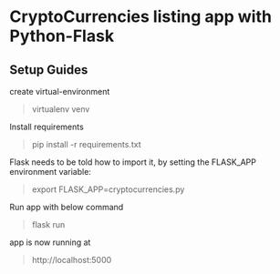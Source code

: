 # CryptoCurrencies listing app with Python-Flask

## Setup Guides
create virtual-environment
> virtualenv venv

Install requirements
> pip install -r requirements.txt

Flask needs to be told how to import it, by setting the FLASK_APP
environment variable:

> export FLASK_APP=cryptocurrencies.py

Run app with below command
> flask run

app is now running at
> http://localhost:5000
